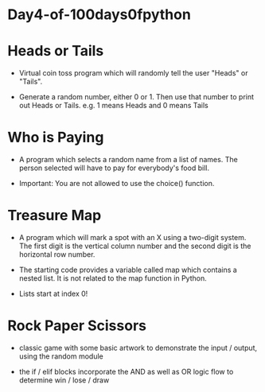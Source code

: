# Day4-of-100days0fpython
# Heads or Tails

* Virtual coin toss program which will randomly tell the user "Heads" or "Tails".

* Generate a random number, either 0 or 1. Then use that number to print out Heads or Tails. e.g. 1 means Heads and 0 means Tails

# Who is Paying

* A program which selects a random name from a list of names. The person selected will have to pay for everybody's food bill.

* Important: You are not allowed to use the choice() function.

# Treasure Map

* A program which will mark a spot with an X using a two-digit system. The first digit is the vertical column number and the second digit is the horizontal row number.

* The starting code provides a variable called map which contains a nested list. It is not related to the map function in Python.

* Lists start at index 0!

# Rock Paper Scissors

* classic game with some basic artwork to demonstrate the input / output, using the random module

* the if / elif blocks incorporate the AND as well as OR logic flow to determine win / lose / draw

